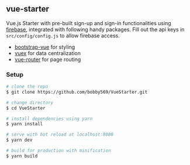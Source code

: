 ## vue-starter

Vue.js Starter with pre-built sign-up and sign-in functionalities using [firebase](https://firebase.google.com/), integrated with following handy packages. Fill out the api keys in `src/config/config.js` to allow firebase access.

- [bootstrap-vue](https://bootstrap-vue.js.org/) for styling
- [vuex](https://vuex.vuejs.org/en/) for data centralization
- [vue-router](https://router.vuejs.org/en/) for page routing

### Setup

```bash
# clone the repo
$ git clone https://github.com/bobby569/VueStarter.git

# change directory
$ cd VueStarter

# install dependencies using yarn
$ yarn install

# serve with hot reload at localhost:8080
$ yarn dev

# build for production with minification
$ yarn build
```
